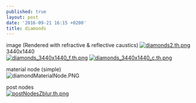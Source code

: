 ```yaml
---
published: true
layout: post
date: '2016-09-21 16:15 +0200'
title: diamonds
---
```

image (Rendered with refractive & reflective caustics)
[![diamonds2.th.png](https://cdn.scrot.moe/images/2016/09/21/diamonds2.th.png)](https://cdn.scrot.moe/images/2016/09/21/diamonds2.png)
3440x1440  
[![diamonds_3440x1440_f.th.png](https://cdn.scrot.moe/images/2016/09/21/diamonds_3440x1440_f.th.png)](https://cdn.scrot.moe/images/2016/09/21/diamonds_3440x1440_f.png) 
[![diamonds_3440x1440_c.th.png](https://cdn.scrot.moe/images/2016/09/21/diamonds_3440x1440_c.th.png)](https://cdn.scrot.moe/images/2016/09/21/diamonds_3440x1440_c.png)

material node (simple)  
![diamondMaterialNode.PNG]({{site.baseurl}}/media/diamondMaterialNode.PNG)

post nodes  
[![postNodesZblur.th.png](https://cdn.scrot.moe/images/2016/09/21/postNodesZblur.th.png)](https://scrot.moe/image/Uamd)

